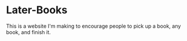 # Later-Books
This is a website I'm making to encourage people to pick up a book, any book, and finish it.
